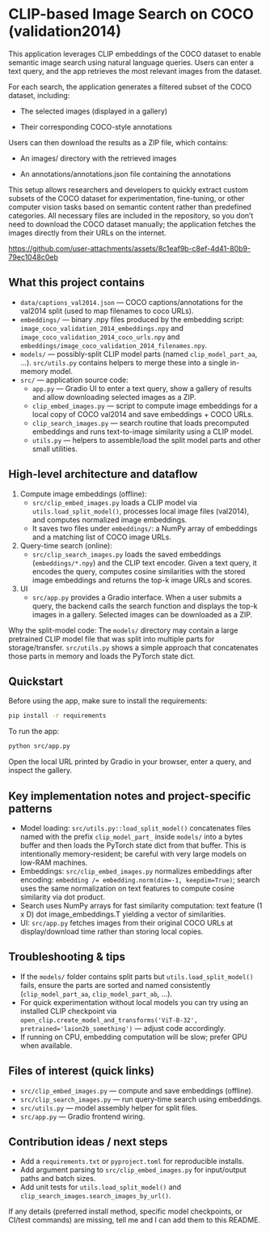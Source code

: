 # CLIP-based Image Search on COCO (validation2014)

This application leverages CLIP embeddings of the COCO dataset to enable semantic image search using natural language queries. Users can enter a text query, and the app retrieves the most relevant images from the dataset.

For each search, the application generates a filtered subset of the COCO dataset, including:

- The selected images (displayed in a gallery)

- Their corresponding COCO-style annotations

Users can then download the results as a ZIP file, which contains:

- An images/ directory with the retrieved images

- An annotations/annotations.json file containing the annotations

This setup allows researchers and developers to quickly extract custom subsets of the COCO dataset for experimentation, fine-tuning, or other computer vision tasks based on semantic content rather than predefined categories. All necessary files are included in the repository, so you don’t need to download the COCO dataset manually; the application fetches the images directly from their URLs on the internet.

https://github.com/user-attachments/assets/8c1eaf9b-c8ef-4d41-80b9-79ec1048c0eb

## What this project contains

- `data/captions_val2014.json` — COCO captions/annotations for the val2014 split (used to map filenames to coco URLs).
- `embeddings/` — binary .npy files produced by the embedding script: `image_coco_validation_2014_embeddings.npy` and `image_coco_validation_2014_coco_urls.npy` and `embeddings/image_coco_validation_2014_filenames.npy`.
- `models/` — possibly-split CLIP model parts (named `clip_model_part_aa`, ...). `src/utils.py` contains helpers to merge these into a single in-memory model.
- `src/` — application source code:
  - `app.py` — Gradio UI to enter a text query, show a gallery of results and allow downloading selected images as a ZIP.
  - `clip_embed_images.py` — script to compute image embeddings for a local copy of COCO val2014 and save embeddings + COCO URLs.
  - `clip_search_images.py` — search routine that loads precomputed embeddings and runs text-to-image similarity using a CLIP model.
  - `utils.py` — helpers to assemble/load the split model parts and other small utilities.

## High-level architecture and dataflow

1. Compute image embeddings (offline):
	- `src/clip_embed_images.py` loads a CLIP model via `utils.load_split_model()`, processes local image files (val2014), and computes normalized image embeddings.
	- It saves two files under `embeddings/`: a NumPy array of embeddings and a matching list of COCO image URLs.
2. Query-time search (online):
	- `src/clip_search_images.py` loads the saved embeddings (`embeddings/*.npy`) and the CLIP text encoder. Given a text query, it encodes the query, computes cosine similarities with the stored image embeddings and returns the top-k image URLs and scores.
3. UI
	- `src/app.py` provides a Gradio interface. When a user submits a query, the backend calls the search function and displays the top-k images in a gallery. Selected images can be downloaded as a ZIP.

Why the split-model code: The `models/` directory may contain a large pretrained CLIP model file that was split into multiple parts for storage/transfer. `src/utils.py` shows a simple approach that concatenates those parts in memory and loads the PyTorch state dict.

## Quickstart 

Before using the app, make sure to install the requirements:

```bash
pip install -r requirements
```

To run the app:
```bash
python src/app.py
```

Open the local URL printed by Gradio in your browser, enter a query, and inspect the gallery.

## Key implementation notes and project-specific patterns

- Model loading: `src/utils.py::load_split_model()` concatenates files named with the prefix `clip_model_part_` inside `models/` into a bytes buffer and then loads the PyTorch state dict from that buffer. This is intentionally memory-resident; be careful with very large models on low-RAM machines.
- Embeddings: `src/clip_embed_images.py` normalizes embeddings after encoding: `embedding /= embedding.norm(dim=-1, keepdim=True)`; search uses the same normalization on text features to compute cosine similarity via dot product.
- Search uses NumPy arrays for fast similarity computation: text feature (1 x D) dot image_embeddings.T yielding a vector of similarities.
- UI: `src/app.py` fetches images from their original COCO URLs at display/download time rather than storing local copies.

## Troubleshooting & tips

- If the `models/` folder contains split parts but `utils.load_split_model()` fails, ensure the parts are sorted and named consistently (`clip_model_part_aa`, `clip_model_part_ab`, ...).
- For quick experimentation without local models you can try using an installed CLIP checkpoint via `open_clip.create_model_and_transforms('ViT-B-32', pretrained='laion2b_something')` — adjust code accordingly.
- If running on CPU, embedding computation will be slow; prefer GPU when available.

## Files of interest (quick links)

- `src/clip_embed_images.py` — compute and save embeddings (offline).
- `src/clip_search_images.py` — run query-time search using embeddings.
- `src/utils.py` — model assembly helper for split files.
- `src/app.py` — Gradio frontend wiring.

## Contribution ideas / next steps

- Add a `requirements.txt` or `pyproject.toml` for reproducible installs.
- Add argument parsing to `src/clip_embed_images.py` for input/output paths and batch sizes.
- Add unit tests for `utils.load_split_model()` and `clip_search_images.search_images_by_url()`.

If any details (preferred install method, specific model checkpoints, or CI/test commands) are missing, tell me and I can add them to this README.
